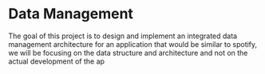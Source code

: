 # Data Management 

The goal of this project is to design and implement an integrated data management architecture for an application that would be similar to spotify, we will be focusing on the data structure and architecture and not on the actual development of the ap